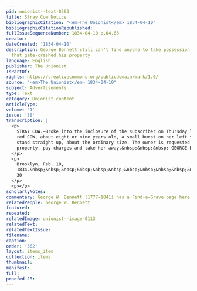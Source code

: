 ```yaml
---
pid: unionist--text-0363
title: Stray Cow Notice
bibliographicCitation: "<em>The Unionist</em> 1834-04-10"
bibliographicCitationRepublished: 
fullIssueSequenceNumber: 1834-04-10 p.04.63
creator: 
dateCreated: '1834-04-10'
description: George Bennett still can't find anyone to take possession of the cow
  that gate-crashed his property
language: English
publisher: The Unionist
IsPartOf: 
rights: https://creativecommons.org/publicdomain/mark/1.0/
source: "<em>The Unionist</em> 1834-04-10"
subject: Advertisements
type: Text
category: Unionist content
articleType: 
volume: '1'
issue: '36'
transcription: |
  <p>
    STRAY COW.—Broke into the inclosure of the subscriber on Thursday last, a pale
    red COW, about eight or nine years old, a small burst on her left side, horns
    stand straight up, about the ordinary size. The owner is requested to prove
    property, pay charges and take her away.&nbsp;&nbsp;&nbsp; GEORGE BENNETT.
  </p>
  <p>
    Brooklyn, Feb. 18,
    1834.&nbsp;&nbsp;&nbsp;&nbsp;&nbsp;&nbsp;&nbsp;&nbsp;&nbsp;&nbsp;&nbsp;&nbsp;&nbsp;&nbsp;&nbsp;&nbsp;&nbsp;&nbsp;&nbsp;&nbsp;&nbsp;&nbsp;&nbsp;&nbsp;&nbsp;&nbsp;&nbsp;&nbsp;&nbsp;&nbsp;&nbsp;&nbsp;&nbsp;&nbsp;&nbsp;&nbsp;&nbsp;&nbsp;&nbsp;&nbsp;&nbsp;&nbsp;&nbsp;&nbsp;
    30
  </p>
  <p></p>
scholarlyNotes: 
commentary: George W. Bennett (1777-1841) has a Find-a-Grave page here https://www.findagrave.com/memorial/50445968/george-w-bennett
relatedPeople: George W. Bennett
featured: 
repeated: 
relatedImage: unionist--image-0113
relatedText: 
relatedTextIssue: 
filename: 
caption: 
order: '362'
layout: items_item
collection: items
thumbnail: 
manifest: 
full: 
proofed JR: 
---
```

